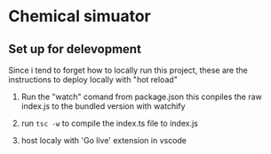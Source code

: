 # Chemical simuator

## Set up for delevopment
Since i tend to forget how to locally run this project, these are the instructions to deploy locally with "hot reload"

1. Run the "watch" comand from package.json
	this conpiles the raw index.js to the bundled version with watchify

2. run `tsc -w` to compile the index.ts file to index.js 

3. host localy with 'Go live' extension in vscode



